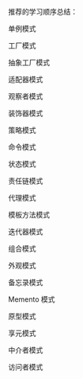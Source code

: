 推荐的学习顺序总结： 

单例模式

工厂模式

抽象工厂模式

适配器模式

观察者模式

装饰器模式

策略模式

命令模式

状态模式

责任链模式

代理模式

模板方法模式

迭代器模式

组合模式

外观模式

备忘录模式

Memento 模式

原型模式

享元模式

中介者模式

访问者模式